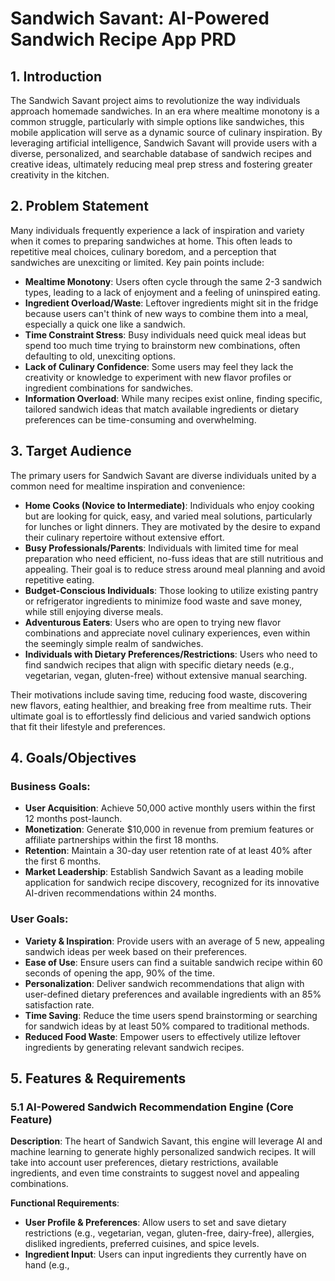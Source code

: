 # Sandwich Savant: AI-Powered Sandwich Recipe App PRD

## 1. Introduction

The Sandwich Savant project aims to revolutionize the way individuals approach homemade sandwiches. In an era where mealtime monotony is a common struggle, particularly with simple options like sandwiches, this mobile application will serve as a dynamic source of culinary inspiration. By leveraging artificial intelligence, Sandwich Savant will provide users with a diverse, personalized, and searchable database of sandwich recipes and creative ideas, ultimately reducing meal prep stress and fostering greater creativity in the kitchen.

## 2. Problem Statement

Many individuals frequently experience a lack of inspiration and variety when it comes to preparing sandwiches at home. This often leads to repetitive meal choices, culinary boredom, and a perception that sandwiches are unexciting or limited. Key pain points include:

*   **Mealtime Monotony**: Users often cycle through the same 2-3 sandwich types, leading to a lack of enjoyment and a feeling of uninspired eating.
*   **Ingredient Overload/Waste**: Leftover ingredients might sit in the fridge because users can't think of new ways to combine them into a meal, especially a quick one like a sandwich.
*   **Time Constraint Stress**: Busy individuals need quick meal ideas but spend too much time trying to brainstorm new combinations, often defaulting to old, unexciting options.
*   **Lack of Culinary Confidence**: Some users may feel they lack the creativity or knowledge to experiment with new flavor profiles or ingredient combinations for sandwiches.
*   **Information Overload**: While many recipes exist online, finding specific, tailored sandwich ideas that match available ingredients or dietary preferences can be time-consuming and overwhelming.

## 3. Target Audience

The primary users for Sandwich Savant are diverse individuals united by a common need for mealtime inspiration and convenience:

*   **Home Cooks (Novice to Intermediate)**: Individuals who enjoy cooking but are looking for quick, easy, and varied meal solutions, particularly for lunches or light dinners. They are motivated by the desire to expand their culinary repertoire without extensive effort.
*   **Busy Professionals/Parents**: Individuals with limited time for meal preparation who need efficient, no-fuss ideas that are still nutritious and appealing. Their goal is to reduce stress around meal planning and avoid repetitive eating.
*   **Budget-Conscious Individuals**: Those looking to utilize existing pantry or refrigerator ingredients to minimize food waste and save money, while still enjoying diverse meals.
*   **Adventurous Eaters**: Users who are open to trying new flavor combinations and appreciate novel culinary experiences, even within the seemingly simple realm of sandwiches.
*   **Individuals with Dietary Preferences/Restrictions**: Users who need to find sandwich recipes that align with specific dietary needs (e.g., vegetarian, vegan, gluten-free) without extensive manual searching.

Their motivations include saving time, reducing food waste, discovering new flavors, eating healthier, and breaking free from mealtime ruts. Their ultimate goal is to effortlessly find delicious and varied sandwich options that fit their lifestyle and preferences.

## 4. Goals/Objectives

### Business Goals:

*   **User Acquisition**: Achieve 50,000 active monthly users within the first 12 months post-launch.
*   **Monetization**: Generate $10,000 in revenue from premium features or affiliate partnerships within the first 18 months.
*   **Retention**: Maintain a 30-day user retention rate of at least 40% after the first 6 months.
*   **Market Leadership**: Establish Sandwich Savant as a leading mobile application for sandwich recipe discovery, recognized for its innovative AI-driven recommendations within 24 months.

### User Goals:

*   **Variety & Inspiration**: Provide users with an average of 5 new, appealing sandwich ideas per week based on their preferences.
*   **Ease of Use**: Ensure users can find a suitable sandwich recipe within 60 seconds of opening the app, 90% of the time.
*   **Personalization**: Deliver sandwich recommendations that align with user-defined dietary preferences and available ingredients with an 85% satisfaction rate.
*   **Time Saving**: Reduce the time users spend brainstorming or searching for sandwich ideas by at least 50% compared to traditional methods.
*   **Reduced Food Waste**: Empower users to effectively utilize leftover ingredients by generating relevant sandwich recipes.

## 5. Features & Requirements

### 5.1 AI-Powered Sandwich Recommendation Engine (Core Feature)

**Description**: The heart of Sandwich Savant, this engine will leverage AI and machine learning to generate highly personalized sandwich recipes. It will take into account user preferences, dietary restrictions, available ingredients, and even time constraints to suggest novel and appealing combinations.

**Functional Requirements**:
*   **User Profile & Preferences**: Allow users to set and save dietary restrictions (e.g., vegetarian, vegan, gluten-free, dairy-free), allergies, disliked ingredients, preferred cuisines, and spice levels.
*   **Ingredient Input**: Users can input ingredients they currently have on hand (e.g., 